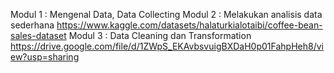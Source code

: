 Modul 1 : Mengenal Data, Data Collecting 
Modul 2 : Melakukan analisis data sederhana https://www.kaggle.com/datasets/halaturkialotaibi/coffee-bean-sales-dataset
Modul 3 : Data Cleaning dan Transformation https://drive.google.com/file/d/1ZWpS_EKAvbsvuigBXDaH0p01FahpHeh8/view?usp=sharing
